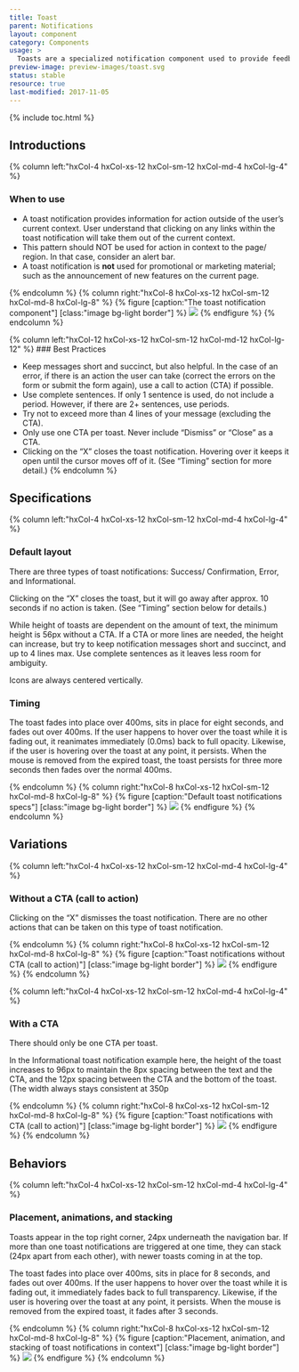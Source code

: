 ```yaml
---
title: Toast
parent: Notifications
layout: component
category: Components
usage: >
  Toasts are a specialized notification component used to provide feedback on the status of an actions taking place in the background. Toasts are meant to be ephemeral and capture users attention by having the highest Z-index of all components.
preview-image: preview-images/toast.svg
status: stable
resource: true
last-modified: 2017-11-05
---
```


{% include toc.html %}

## Introductions

<div class="hxRow">

{% column left:"hxCol-4 hxCol-xs-12 hxCol-sm-12 hxCol-md-4 hxCol-lg-4" %}

### When to use

- A toast notification provides information for action outside of the user’s current context. User understand that clicking on any links within the toast notification will take them out of the current context. 
- This pattern should NOT be used for action in context to the page/ region. In that case, consider an alert bar. 
- A toast notification is **not** used for promotional or marketing material; such as the announcement of new features on the current page.

{% endcolumn %}
{% column right:"hxCol-8 hxCol-xs-12 hxCol-sm-12 hxCol-md-8 hxCol-lg-8" %}
{% figure [caption:"The toast notification component"] [class:"image bg-light border"] %}
![]({{site.baseurl}}/assets/images/components/notifications/toasts/toast-hero.svg)
{% endfigure %}
{% endcolumn %}

</div>

<div class="hxRow">
{% column left:"hxCol-12 hxCol-xs-12 hxCol-sm-12 hxCol-md-12 hxCol-lg-12" %}
### Best Practices

- Keep messages short and succinct, but also helpful. In the case of an error, if there is an action the user can take (correct the errors on the form or submit the form again), use a call to action (CTA) if possible. 
- Use complete sentences. If only 1 sentence is used, do not include a period. However, if there are 2+ sentences, use periods.
- Try not to exceed more than 4 lines of your message (excluding the CTA).
- Only use one CTA per toast. Never include “Dismiss” or “Close” as a CTA. 
- Clicking on the “X” closes the toast notification. Hovering over it keeps it open until the cursor moves off of it. (See “Timing” section for more detail.)
{% endcolumn %}

</div>

## Specifications

<div class="hxRow">

{% column left:"hxCol-4 hxCol-xs-12 hxCol-sm-12 hxCol-md-4 hxCol-lg-4" %}

### Default layout

There are three types of toast notifications: Success/ Confirmation, Error, and Informational.

Clicking on the “X” closes the toast, but it will go away after approx. 10 seconds if no action is taken. (See “Timing” section below for details.) 

While height of toasts are dependent on the amount of text, the minimum height is 56px without a CTA. If a CTA or more lines are needed, the height can increase, but try to keep notification messages short and succinct, and up to 4 lines max. Use complete sentences as it leaves less room for ambiguity. 

Icons are always centered vertically. 

### Timing

The toast fades into place over 400ms, sits in place for eight seconds, and fades out over 400ms. If the user happens to hover over the toast while it is fading out, it reanimates immediately (0.0ms) back to full opacity. Likewise, if the user is hovering over the toast at any point, it persists. When the mouse is removed from the expired toast, the toast persists for three more seconds then fades over the normal 400ms. 

{% endcolumn %}
{% column right:"hxCol-8 hxCol-xs-12 hxCol-sm-12 hxCol-md-8 hxCol-lg-8" %}
{% figure [caption:"Default toast notifications specs"] [class:"image bg-light border"] %}
![]({{site.baseurl}}/assets/images/components/notifications/toasts/toast-specifications.svg)
{% endfigure %}
{% endcolumn %}

</div>


## Variations

<div class="hxRow">

{% column left:"hxCol-4 hxCol-xs-12 hxCol-sm-12 hxCol-md-4 hxCol-lg-4" %}

### Without a CTA (call to action)

Clicking on the “X” dismisses the toast notification. There are no other actions that can be taken on this type of toast notification.

{% endcolumn %}
{% column right:"hxCol-8 hxCol-xs-12 hxCol-sm-12 hxCol-md-8 hxCol-lg-8" %}
{% figure [caption:"Toast notifications without CTA (call to action)"] [class:"image bg-light border"] %}
![]({{site.baseurl}}/assets/images/components/notifications/toasts/toast-wo-cta.svg)
{% endfigure %}
{% endcolumn %}

</div>

<div class="hxRow">

{% column left:"hxCol-4 hxCol-xs-12 hxCol-sm-12 hxCol-md-4 hxCol-lg-4" %}

### With a CTA

There should only be one CTA per toast.

In the Informational toast notification example here, the height of the toast increases to 96px to maintain the 8px spacing between the text and the CTA, and the 12px spacing between the CTA and the bottom of the toast. (The width always stays consistent at 350p

{% endcolumn %}
{% column right:"hxCol-8 hxCol-xs-12 hxCol-sm-12 hxCol-md-8 hxCol-lg-8" %}
{% figure [caption:"Toast notifications with CTA (call to action)"] [class:"image bg-light border"] %}
![]({{site.baseurl}}/assets/images/components/notifications/toasts/toast-w-cta.svg)
{% endfigure %}
{% endcolumn %}

</div>

## Behaviors
<div class="hxRow">

{% column left:"hxCol-4 hxCol-xs-12 hxCol-sm-12 hxCol-md-4 hxCol-lg-4" %}

### Placement, animations, and stacking

Toasts appear in the top right corner, 24px underneath the navigation bar. If more than one toast notifications are triggered at one time, they can stack (24px apart from each other), with newer toasts coming in at the top.

The toast fades into place over 400ms, sits in place for 8 seconds, and fades out over 400ms. If the user happens to hover over the toast while it is fading out, it immediately fades back to full transparency. Likewise, if the user is hovering over the toast at any point, it persists. When the mouse is removed from the expired toast, it fades after 3 seconds. 

{% endcolumn %}
{% column right:"hxCol-8 hxCol-xs-12 hxCol-sm-12 hxCol-md-8 hxCol-lg-8" %}
{% figure [caption:"Placement, animation, and stacking of toast notifications in context"] [class:"image bg-light border"] %}
![]({{site.baseurl}}/assets/images/components/notifications/toasts/toast-behaviors.png)
{% endfigure %}
{% endcolumn %}

</div>

